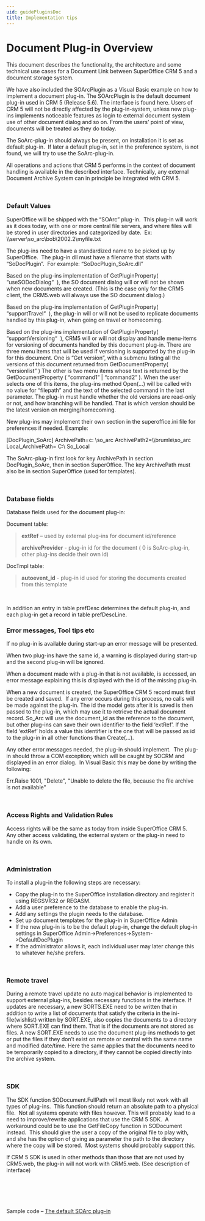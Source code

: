 ```yaml
---
uid: guidePluginsDoc
title: Implementation tips
---
```


Document Plug-in Overview
=========================

This document describes the functionality, the architecture and some technical use cases for a Document Link between SuperOffice CRM 5 and a document storage system.

We have also included the SOArcPlugin as a Visual Basic example on how to implement a document plug-in. The SOArcPlugin is the default document plug-in used in CRM 5 (Release 5.6). The interface is found here.
Users of CRM 5 will not be directly affected by the plug-in-system, unless new plug-ins implements noticeable features as login to external document system use of other document dialog and so on. From the users’ point of view, documents will be treated as they do today.

The SoArc-plug-in should always be present, on installation it is set as default plug-in.  If later a default plug-in, set in the preference system, is not found, we will try to use the SoArc-plug-in.

All operations and actions that CRM 5 performs in the context of document handling is available in the described interface. Technically, any external Document Archive System can in principle be integrated with CRM 5.

 

### Default Values

SuperOffice will be shipped with the “SOArc” plug-in.  This plug-in will work as it does today, with one or more central file servers, and where files will be stored in user directories and categorized by date.  Ex: \\\\server\\so\_arc\\bob\\2002.2\\myfile.txt

The plug-ins need to have a standardized name to be picked up by SuperOffice.  The plug-in dll must have a filename that starts with “SoDocPlugin”.  For example: “SoDocPlugin\_SoArc.dll”

Based on the plug-ins implementation of GetPluginProperty( “useSODocDialog“  ), the SO document dialog will or will not be shown when new documents are created. (This is the case only for the CRM5 client, the CRM5.web will always use the SO document dialog.)

Based on the plug-ins implementation of GetPluginProperty( “supportTravel“  ), the plug-in will or will not be used to replicate documents handled by this plug-in, when going on travel or homecoming.

Based on the plug-ins implementation of GetPluginProperty( “supportVersioning“  ), CRM5 will or will not display and handle menu-items for versioning of documents handled by this document plug-in. There are three menu items that will be used if versioning is supported by the plug-in for this document. One is “Get version”, with a submenu listing all the versions of this document returned from GetDocumentProperty( “versionlist” ) The other is two menu items whose text is returned by the GetDocumentProperty ( “command1” | “command2” ). When the user selects one of this items, the plug-ins method Open(…) will be called with no value for “filepath” and the text of the selected command in the last parameter. The plug-in must handle whether the old versions are read-only or not, and how branching will be handled. That is which version should be the latest version on merging/homecoming.

New plug-ins may implement their own section in the superoffice.ini file for preferences if needed. Example:

\[DocPlugin\_SoArc\]
ArchivePath=c: \\so\_arc
ArchivePath2=\\\\brumle\\so\_arc
Local\_ArchivePath= C:\\ So\_Local

The SoArc-plug-in first look for key ArchivePath in section DocPlugin\_SoArc, then in section SuperOffice. The key ArchivePath must also be in section SuperOffice (used for templates).

 

### Database fields

Database fields used for the document plug-in:

Document table:

> **extRef** – used by external plug-ins for document id/reference
>
> **archiveProvider** - plug-in id for the document ( 0 is SoArc-plug-in, other plug-ins decide their own id)

DocTmpl table:

> **autoevent\_id** - plug-in id used for storing the documents created from this template

 

In addition an entry in table prefDesc determines the default plug-in, and each plug-in get a record in table prefDescLine.

### Error messages, Tool tips etc

If no plug-in is available during start-up an error message will be presented.

When two plug-ins have the same id, a warning is displayed during start-up and the second plug-in will be ignored.

When a document made with a plug-in that is not available, is accessed, an error message explaining this is displayed with the id of the missing plug-in.

When a new document is created, the SuperOffice CRM 5 record must first be created and saved.  If any error occurs during this process, no calls will be made against the plug-in. The id the model gets after it is saved is then passed to the plug-in, which may use it to retrieve the actual document record. So\_Arc will use the document\_id as the reference to the document, but other plug-ins can save their own identifier to the field ‘extRef’. If the field ‘extRef’ holds a value this identifier is the one that will be passed as id to the plug-in in all other functions than Create(…).

Any other error messages needed, the plug-in should implement.  The plug-in should throw a COM exception; which will be caught by SOCRM and displayed in an error dialog.  In Visual Basic this may be done by writing the following:

Err.Raise 1001, "Delete", "Unable to delete the file, because the file archive is not available"                                                                 

 

### Access Rights and Validation Rules

Access rights will be the same as today from inside SuperOffice CRM 5.  Any other access validating, the external system or the plug-in need to handle on its own.

 

### Administration

To install a plug-in the following steps are necessary:

-   Copy the plug-in to the SuperOffice installation directory and register it using REGSVR32 or REGASM. 
-   Add a user preference to the database to enable the plug-in.
-   Add any settings the plugin needs to the database.
-   Set up document templates for the plug-in in SuperOffice Admin
-   If the new plug-in is to be the default plug-in, change the default plug-in settings in SuperOffice Admin-&gt;Preferences-&gt;System-&gt;DefaultDocPlugin
-   If the administrator allows it, each individual user may later change this to whatever he/she prefers.

 

### Remote travel

During a remote travel update no auto magical behavior is implemented to support external plug-ins, besides necessary functions in the interface. If updates are necessary, a new SORTS.EXE need to be written that in addition to write a list of documents that satisfy the criteria in the ini-file(wishlist) written by SORT.EXE, also copies the documents to a directory where SORT.EXE can find them. That is if the documents are not stored as files. A new SORT.EXE needs to use the document plug-ins methods to get or put the files if they don’t exist on remote or central with the same name and modified date/time. Here the same applies that the documents need to be temporarily copied to a directory, if they cannot be copied directly into the archive system.

 

### SDK

The SDK function <see cref="SODocument.FullPath">SODocument.FullPath</see> will most likely not work with all types of plug-ins.  This function should return an absolute path to a physical file.  Not all systems operate with files however. This will probably lead to a need to improve/rewrite applications that use the CRM 5 SDK.  A workaround could be to use the <see cref="SODocument.GetFileCopy">GetFileCopy</see> function in SODocument instead.  This should give the user a copy of the original file to play with, and she has the option of giving as parameter the path to the directory where the copy will be stored.  Most systems should probably support this.

If CRM 5 SDK is used in other methods than those that are not used by CRM5.web, the plug-in will not work with CRM5.web. (See description of interface)

 

###      

Sample code – [The default SOArc plug-in](../../Files/SOArcPlugin.zip)